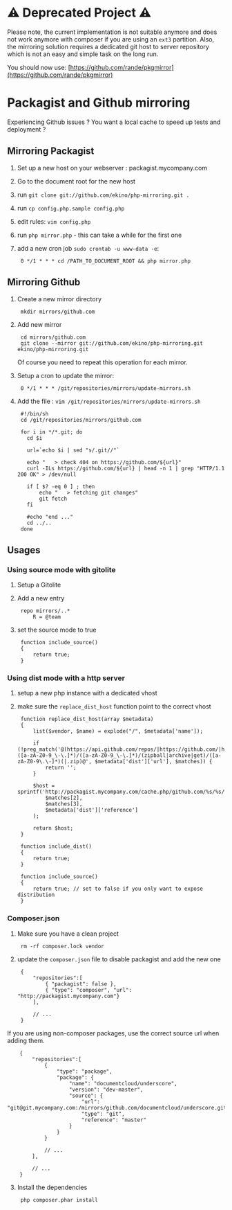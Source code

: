 ⚠️ Deprecated Project ⚠️
=====================

Please note, the current implementation is not suitable anymore and does not work anymore with composer if you are using an ``ext3`` partition. Also, the mirroring solution requires a dedicated git host to server repository which is not an easy and simple task on the long run. 

You should now use: [https://github.com/rande/pkgmirror](https://github.com/rande/pkgmirror)


Packagist and Github mirroring
==============================

Experiencing Github issues ? You want a local cache to speed up tests and deployment ?


Mirroring Packagist
-------------------

1. Set up a new host on your webserver : packagist.mycompany.com

2. Go to the document root for the new host

3. run `git clone git://github.com/ekino/php-mirroring.git .`

4. run `cp config.php.sample config.php`

5. edit rules: `vim config.php`

6. run `php mirror.php` - this can take a while for the first one

7. add a new cron job `sudo crontab -u www-data -e`:

        0 */1 * * * cd /PATH_TO_DOCUMENT_ROOT && php mirror.php

Mirroring Github
----------------

1. Create a new mirror directory

        mkdir mirrors/github.com

2. Add new mirror

        cd mirrors/github.com
        git clone --mirror git://github.com/ekino/php-mirroring.git ekino/php-mirroring.git

    Of course you need to repeat this operation for each mirror.

3. Setup a cron to update the mirror:

        0 */1 * * * /git/repositories/mirrors/update-mirrors.sh

4. Add the file : `vim /git/repositories/mirrors/update-mirrors.sh`

        #!/bin/sh
        cd /git/repositories/mirrors/github.com

        for i in */*.git; do
          cd $i

          url=`echo $i | sed "s/.git//"`

          echo "   > check 404 on https://github.com/${url}"
          curl -ILs https://github.com/${url} | head -n 1 | grep "HTTP/1.1 200 OK" > /dev/null

          if [ $? -eq 0 ] ; then
              echo "   > fetching git changes"
              git fetch
          fi

          #echo "end ..."
          cd ../..
        done


Usages
------

### Using source mode with gitolite

1. Setup a Gitolite

2. Add a new entry

        repo mirrors/..*
            R = @team

3. set the source mode to true

        function include_source() 
        {
            return true;
        }

### Using dist mode with a http server

1. setup a new php instance with a dedicated vhost

2. make sure the ``replace_dist_host`` function point to the correct vhost

        function replace_dist_host(array $metadata)
        {
            list($vendor, $name) = explode("/", $metadata['name']);

            if (!preg_match('@(https://api.github.com/repos/|https://github.com/|https://bitbucket.org)([a-zA-Z0-9_\-\.]*)/([a-zA-Z0-9_\-\.]*)/(zipball|archive|get)/([a-zA-Z0-9\.\-]*)(|.zip)@', $metadata['dist']['url'], $matches)) {
                return '';
            }

            $host = sprintf('http://packagist.mycompany.com/cache.php/github.com/%s/%s/%s.zip',
                $matches[2],
                $matches[3],
                $metadata['dist']['reference']
            );

            return $host;
        }

        function include_dist() 
        {
            return true;
        }

        function include_source() 
        {
            return true; // set to false if you only want to expose distribution
        }

### Composer.json


1. Make sure you have a clean project

        rm -rf composer.lock vendor

2. update the ``composer.json`` file to disable packagist and add the new one

        {
            "repositories":[
                { "packagist": false },
                { "type": "composer", "url": "http://packagist.mycompany.com"}
            ],
            
            // ...
        }

  If you are using non-composer packages, use the correct source url when adding them.

        {
            "repositories":[
                {
                    "type": "package",
                    "package": {
                        "name": "documentcloud/underscore",
                        "version": "dev-master",
                        "source": {
                            "url": "git@git.mycompany.com:/mirrors/github.com/documentcloud/underscore.git",
                            "type": "git",
                            "reference": "master"
                        }
                    }
                }
                
                // ...
            ],
            
            // ...
        }


3. Install the dependencies

        php composer.phar install

